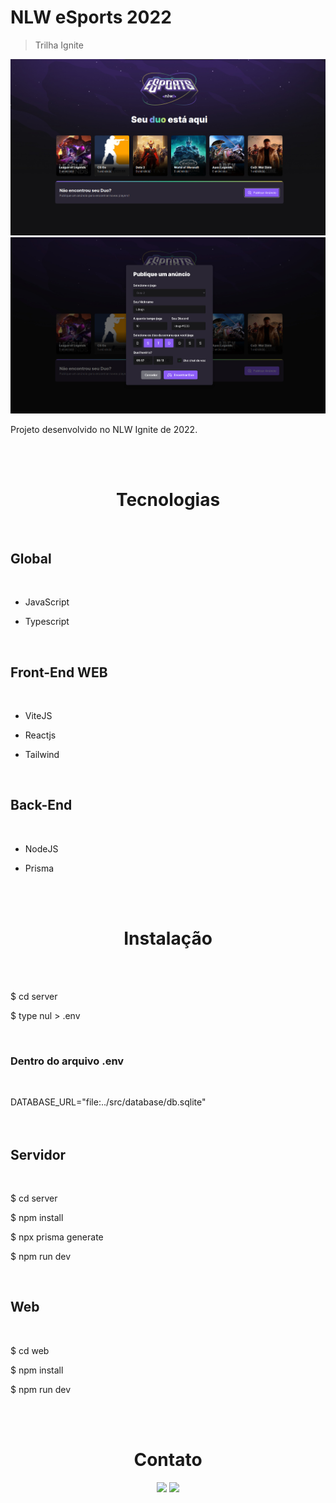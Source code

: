 
# NLW eSports 2022

> Trilha Ignite

![preview](./.github/Home.jpg)
![preview](./.github/Menu.jpg)


Projeto desenvolvido no NLW Ignite de 2022. 

<br><br>

<div>
<div align="center">
 <!-- 
<img width="140" src="https://github.com/Ldragk/.github/blob/main/3f14716d949ad3a04faab591350373fb-removebg-preview.png?raw=true">
-->
<h1>Tecnologias</h1><br>

</div>

<h2>Global</h2><br>

* <p>JavaScript</p>
* <p>Typescript</p>

<br>

<h2>Front-End WEB</h2> <br>

* <p>ViteJS</p>
* <p>Reactjs</p>
* <p>Tailwind</p>

<br>

<h2>Back-End</h2><br>

* <p>NodeJS</p>
* <p>Prisma</p>

<br><br>


<div align="center">
 <!-- 
<img width="140" src="https://github.com/Ldragk/.github/blob/main/e35593d5c5dafd8ffe96682915c967a5-removebg-preview.png?raw=true">
-->
 
<h1>Instalação</h1><br><br>

</div>

<p>$ cd server</p>
<p>$ type nul > .env</p>


<br>

<h3>Dentro do arquivo .env</h3><br>

DATABASE_URL="file:../src/database/db.sqlite"<br><br><br>

<h2>Servidor</h2><br>

<p>$ cd server</p> 
<p>$ npm install</p>
<p>$ npx prisma generate</p>
<p>$ npm run dev</p>
<br>

<h2>Web</h2><br>

<p>$ cd web</p>
<p>$ npm install</p>
<p>$ npm run dev</p>



<br><br>

<h1 align="center">Contato</h1>

<div align="center">  
    <a href = "mailto:lucasvm.ti@gmail.com"><img src="https://img.shields.io/badge/Gmail-D14836?style=for-the-badge&logo=gmail&logoColor=white" target="_blank"></a>    
    <a href="https://www.linkedin.com/in/lucas-v-marangoni/" target="_blank"><img src="https://img.shields.io/badge/-LinkedIn-%230077B5?style=for-the-badge&logo=linkedin&logoColor=white" target="_blank"></a>      
</div> 
